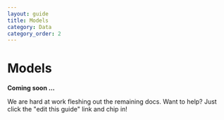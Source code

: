 ```yaml
---
layout: guide
title: Models
category: Data
category_order: 2
---
```



# Models

**Coming soon ...**

We are hard at work fleshing out the remaining docs. Want to help? Just click
the "edit this guide" link and chip in!

